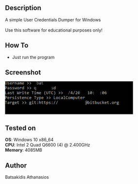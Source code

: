 ## Description ##

A simple User Credentials Dumper for Windows<br>
<br>
Use this software for educational purposes only!

## How To ##

* Just run the program

## Screenshot

![Alt text](/Screenshot/screen.jpg?raw=true "Excel Unlocker")

## Tested on ##

**OS**: Windows 10 x86_64 <br>
**CPU**: Intel 2 Quad Q6600 (4) @ 2.400GHz <br>
**Memory**: 4085MB <br>

## Author ##

Batsakidis Athanasios